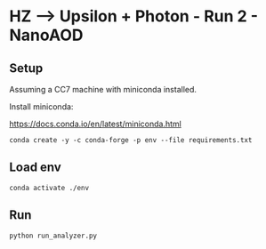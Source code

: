 # HZ --> Upsilon + Photon - Run 2 - NanoAOD


## Setup
Assuming a CC7 machine with miniconda installed.

Install miniconda:

https://docs.conda.io/en/latest/miniconda.html

```
conda create -y -c conda-forge -p env --file requirements.txt
```

## Load env

```
conda activate ./env
```

<!-- or simply

```
source activate_env.sh
``` -->

## Run

```
python run_analyzer.py
```

